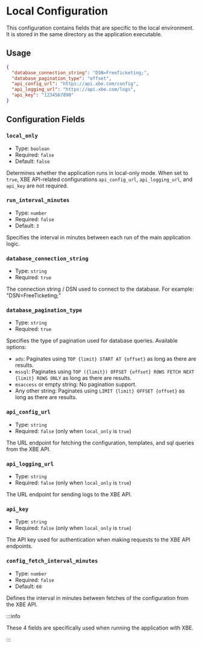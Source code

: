 # Local Configuration

This configuration contains fields that are specific to the local environment. It is stored in the same directory as the application executable.

## Usage

```json
{
  "database_connection_string": "DSN=FreeTicketing;",
  "database_pagination_type": "offset",
  "api_config_url": "https://api.xbe.com/config",
  "api_logging_url": "https://api.xbe.com/logs",
  "api_key": "1234567890"
}
```

## Configuration Fields

### `local_only`

- Type: `boolean`
- Required: `false`
- Default: `false`

Determines whether the application runs in local-only mode. When set to `true`, XBE API-related configurations `api_config_url`, `api_logging_url`, and `api_key` are not required.

### `run_interval_minutes`

- Type: `number`
- Required: `false`
- Default: `3`

Specifies the interval in minutes between each run of the main application logic.

### `database_connection_string`

- Type: `string`
- Required: `true`

The connection string / DSN used to connect to the database. For example: "DSN=FreeTicketing;"

### `database_pagination_type`

- Type: `string`
- Required: `true`

Specifies the type of pagination used for database queries.
Available options:

- `ads`: Paginates using `TOP {limit} START AT {offset}` as long as there are results.
- `mssql`: Paginates using `TOP ({limit}) OFFSET {offset} ROWS FETCH NEXT {limit} ROWS ONLY` as long as there are results.
- `msaccess` or empty string: No pagination support.
- Any other string: Paginates using `LIMIT {limit} OFFSET {offset}` as long as there are results.

### `api_config_url`

- Type: `string`
- Required: `false` (only when `local_only` is `true`)

The URL endpoint for fetching the configuration, templates, and sql queries from the XBE API.

### `api_logging_url`

- Type: `string`
- Required: `false` (only when `local_only` is `true`)

The URL endpoint for sending logs to the XBE API.

### `api_key`

- Type: `string`
- Required: `false` (only when `local_only` is `true`)

The API key used for authentication when making requests to the XBE API endpoints.

### `config_fetch_interval_minutes`

- Type: `number`
- Required: `false`
- Default: `60`

Defines the interval in minutes between fetches of the configuration from the XBE API.

:::info

These 4 fields are specifically used when running the application with XBE.

:::
